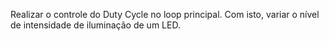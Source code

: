 Realizar o controle do Duty Cycle no loop principal. Com isto, variar o nível de intensidade de iluminação de um LED.
